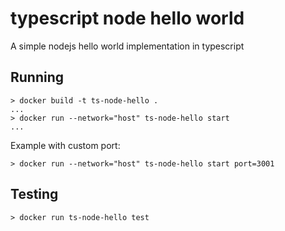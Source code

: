 # typescript node hello world

A simple nodejs hello world implementation in typescript

## Running

```
> docker build -t ts-node-hello .
...
> docker run --network="host" ts-node-hello start
...
```
Example with custom port:
```
> docker run --network="host" ts-node-hello start port=3001
```

## Testing
```
> docker run ts-node-hello test
```
